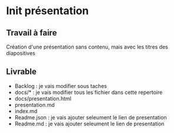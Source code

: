 # Init présentation

## Travail à faire 
Création d'une présentation sans contenu, mais avec les titres des diapositives
## Livrable
- Backlog : je vais modifier sous taches
- docs/* : je vais modifier tous les fichier dans cette repertoire
- docs/presentation.html
- presentation.md
- index.md
- Readme.json : je vais ajouter seleument le lien de presentation
- Readme.md  : je vais ajouter seleument le lien de presentation